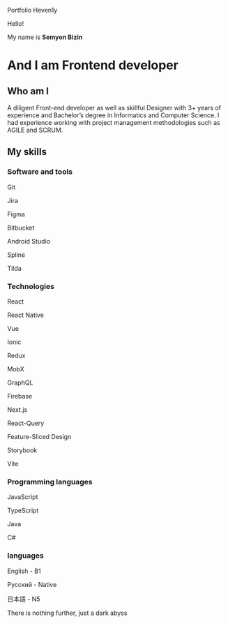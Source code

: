 Portfolio Heven1y

Hello!

My name is  **Semyon Bizin**

And I am Frontend developer
===========================

Who am I
--------

A diligent Front-end developer as well as skillful Designer with 3+ years of experience and Bachelor’s degree in Informatics and Computer Science. I had experience working with project management methodologies such as AGILE and SCRUM.

My skills
---------

### Software and tools

Git

Jira

Figma

Bitbucket

Android Studio

Spline

Tilda

### Technologies

React

React Native

Vue

Ionic

Redux

MobX

GraphQL

Firebase

Next.js

React-Query

Feature-Sliced Design

Storybook

Vite

### Programming languages

JavaScript

TypeScript

Java

C#

### languages

English - B1

Русский - Native

日本語 - N5

There is nothing further, just a dark abyss